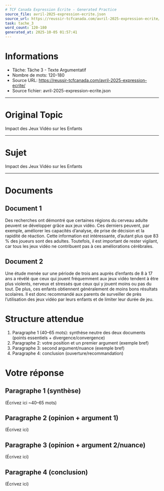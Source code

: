 ```yaml
---
# TCF Canada Expression Écrite - Generated Practice
source_file: avril-2025-expression-ecrite.json
source_url: https://reussir-tcfcanada.com/avril-2025-expression-ecrite/
task: tache_3
word_count: 120-180
generated_at: 2025-10-05 01:57:41
---
```


# Informations
- Tâche: Tâche 3 - Texte Argumentatif
- Nombre de mots: 120-180
- Source URL: https://reussir-tcfcanada.com/avril-2025-expression-ecrite/
- Source fichier: avril-2025-expression-ecrite.json

---

# Original Topic
Impact des Jeux Vidéo sur les Enfants

---

# Sujet
Impact des Jeux Vidéo sur les Enfants

---
# Documents
## Document 1
Des recherches ont démontré que certaines régions du cerveau adulte peuvent se développer grâce aux jeux vidéo. Ces derniers peuvent, par exemple, améliorer les capacités d’analyse, de prise de décision et la rapidité de réaction. Cette information est intéressante, d’autant plus que 83 % des joueurs sont des adultes. Toutefois, il est important de rester vigilant, car tous les jeux vidéo ne contribuent pas à ces améliorations cérébrales.

## Document 2
Une étude menée sur une période de trois ans auprès d’enfants de 8 à 17 ans a révélé que ceux qui jouent fréquemment aux jeux vidéo tendent à être plus violents, nerveux et stressés que ceux qui y jouent moins ou pas du tout. De plus, ces enfants obtiennent généralement de moins bons résultats scolaires. Il est donc recommandé aux parents de surveiller de près l’utilisation des jeux vidéo par leurs enfants et de limiter leur durée de jeu.

# Structure attendue
1) Paragraphe 1 (40–65 mots): synthèse neutre des deux documents (points essentiels + divergence/convergence)
2) Paragraphe 2: votre position et un premier argument (exemple bref)
3) Paragraphe 3: second argument/nuance (exemple bref)
4) Paragraphe 4: conclusion (ouverture/recommandation)

# Votre réponse
## Paragraphe 1 (synthèse)
(Écrivez ici ~40–65 mots)

## Paragraphe 2 (opinion + argument 1)
(Écrivez ici)

## Paragraphe 3 (opinion + argument 2/nuance)
(Écrivez ici)

## Paragraphe 4 (conclusion)
(Écrivez ici)
